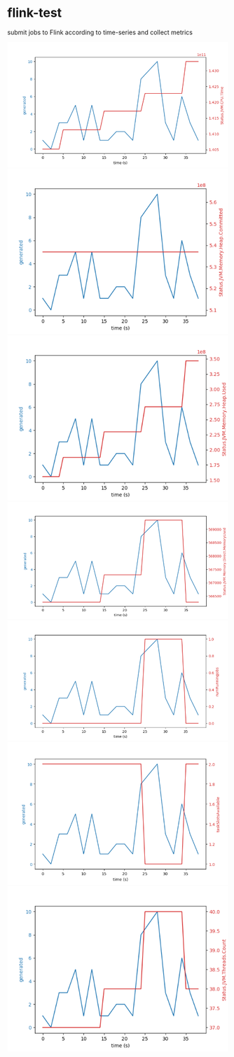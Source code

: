 # flink-test

submit jobs to Flink according to time-series and collect metrics

![](cpu-time.png)
![](memory-heap-committed.png)
![](memory-heap.png)
![](memory-used.png)
![](running-jobs.png)
![](task-slots.png)
![](threads.png)
